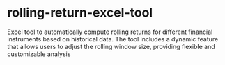 # rolling-return-excel-tool
Excel tool to automatically compute rolling returns for different financial instruments based on historical data. The tool includes a dynamic feature that allows users to adjust the rolling window size, providing flexible and customizable analysis
